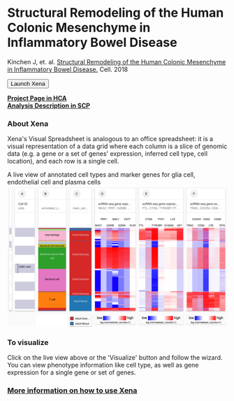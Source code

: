 # Structural Remodeling of the Human Colonic Mesenchyme in Inflammatory Bowel Disease
Kinchen J, et. al. [Structural Remodeling of the Human Colonic Mesenchyme in Inflammatory Bowel Disease.](https://www.ncbi.nlm.nih.gov/pubmed/30270042) Cell. 2018


<button class="cohortButton">Launch Xena</button>

**[Project Page in HCA](https://data.humancellatlas.org/explore/projects/f8aa201c-4ff1-45a4-890e-840d63459ca2)**<br>
**[Analysis Description in SCP](https://singlecell.broadinstitute.org/single_cell/study/SCP762/2020-mar-ibd-adult-colon-10x)**

### About Xena
Xena's Visual Spreadsheet is analogous to an office spreadsheet: it is a visual representation of a data grid where each column is a slice of genomic data (e.g. a gene or a set of genes' expression, inferred cell type, cell location), and each row is a single cell.

A live view of annotated cell types and marker genes for glia cell, endothelial cell and plasma cells 
<a href='/?columns=%5B%7B%22width%22%3A139%2C%22columnLabel%22%3A%22%22%2C%22fieldLabel%22%3A%22annotated_cell_identity.ontology_label%22%2C%22host%22%3A%22https%3A%2F%2Fsinglecellnew.xenahubs.net%22%2C%22name%22%3A%22HCA%2FHumanColonicMesenchymeIBD%2F10x%2Fmeta.tsv%22%2C%22fields%22%3A%22annotated_cell_identity.ontology_label%22%7D%2C%7B%22width%22%3A105%2C%22columnLabel%22%3A%22%22%2C%22fieldLabel%22%3A%22louvain_labels%22%2C%22host%22%3A%22https%3A%2F%2Fsinglecellnew.xenahubs.net%22%2C%22name%22%3A%22HCA%2FHumanColonicMesenchymeIBD%2F10x%2Fmeta.tsv%22%2C%22fields%22%3A%22louvain_labels%22%7D%2C%7B%22width%22%3A183%2C%22columnLabel%22%3A%22scRNA-seq%20gene%20expression%20-%2010x%22%2C%22fieldLabel%22%3A%22CRYAB%2C%20LGI4%2C%20S100B%2C%20CD9%2C%20CLU%2C%20GPM6B%2C%20PMP22%2C%20S100A10%22%2C%22host%22%3A%22https%3A%2F%2Fsinglecellnew.xenahubs.net%22%2C%22name%22%3A%22HCA%2FHumanColonicMesenchymeIBD%2F10x%2FexprMatrix.tsv%22%2C%22fields%22%3A%22CRYAB%20LGI4%20S100B%20CD9%20CLU%20GPM6B%20PMP22%20S100A10%22%7D%2C%7B%22width%22%3A192%2C%22columnLabel%22%3A%22scRNA-seq%20gene%20expression%20-%2010x%22%2C%22fieldLabel%22%3A%22RAMP2%2C%20PLVAP%2C%20SRGN%2C%20ESAM%2C%20NPDC1%2C%20PECAM1%2C%20GNG11%2C%20CD320%22%2C%22host%22%3A%22https%3A%2F%2Fsinglecellnew.xenahubs.net%22%2C%22name%22%3A%22HCA%2FHumanColonicMesenchymeIBD%2F10x%2FexprMatrix.tsv%22%2C%22fields%22%3A%22RAMP2%20PLVAP%20SRGN%20ESAM%20NPDC1%20PECAM1%20GNG11%20CD320%22%7D%2C%7B%22width%22%3A185%2C%22columnLabel%22%3A%22scRNA-seq%20gene%20expression%20-%2010x%22%2C%22fieldLabel%22%3A%22MZB1%2C%20JCHAIN%2C%20IGHA1%2C%20SSR4%2C%20IGHA2%2C%20DERL3%2C%20CYBA%2C%20SEC11C%22%2C%22host%22%3A%22https%3A%2F%2Fsinglecellnew.xenahubs.net%22%2C%22name%22%3A%22HCA%2FHumanColonicMesenchymeIBD%2F10x%2FexprMatrix.tsv%22%2C%22fields%22%3A%22MZB1%20JCHAIN%20IGHA1%20SSR4%20IGHA2%20DERL3%20CYBA%20SEC11C%22%7D%5D&heatmap=%7B%22showWelcome%22%3Afalse%2C%22mode%22%3A%22heatmap%22%7D'><img src="https://github.com/ucscXena/cohortMetaData/raw/master/cohort_HCA%20Fetal%20Maternal%20Interface%2010x/HCA%20Fetal%20Maternal%20Interface%2010x.png" width="800px"></a>


### To visualize
Click on the live view above or the 'Visualize' button and follow the wizard. You can view phenotype information like cell type, as well as gene expression for a single gene or set of genes.

### [More information on how to use Xena](https://singlecell.xenabrowser.net/datapages/?markdown=https://raw.githubusercontent.com/ucscXena/cohortMetaData/master/hub_singlecellnew.xenahubs.net/example1/info.mdown)

<br>
